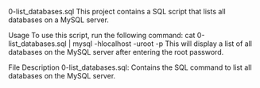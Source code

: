 0-list_databases.sql
This project contains a SQL script that lists all databases on a MySQL server.

Usage
To use this script, run the following command:
cat 0-list_databases.sql | mysql -hlocalhost -uroot -p
This will display a list of all databases on the MySQL server after entering the root password.

File Description
0-list_databases.sql: Contains the SQL command to list all databases on the MySQL server.
